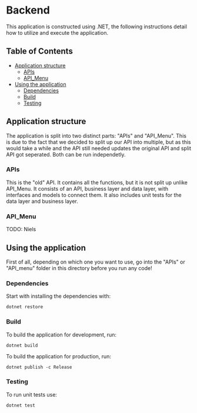 # Backend

This application is constructed using .NET, the following instructions detail how to utilize and execute the application.

## Table of Contents

- [Application structure](#application-structure)
  - [APIs](#apis)
  - [API_Menu](#api_menu)
- [Using the application](#using-the-application)
  - [Dependencies](#dependencies)
  - [Build](#build)
  - [Testing](#testing)

## Application structure

The application is split into two distinct parts: "APIs" and "API_Menu". 
This is due to the fact that we decided to split up our API into multiple, but as this would take a while and the API still needed updates the original API and split API got seperated.
Both can be run independetly.

### APIs

This is the "old" API. It contains all the functions, but it is not split up unlike API_Menu.
It consists of an API, business layer and data layer, with interfaces and models to connect them.
It also includes unit tests for the data layer and business layer.

### API_Menu

TODO: Niels

## Using the application

First of all, depending on which one you want to use, go into the "APIs" or "API_menu" folder in this directory before you run any code!

### Dependencies

Start with installing the dependencies with:

```
dotnet restore
```

### Build

To build the application for development, run:

```
dotnet build
```

To build the application for production, run:

```
dotnet publish -c Release
```

### Testing

To run unit tests use:

```
dotnet test
```
